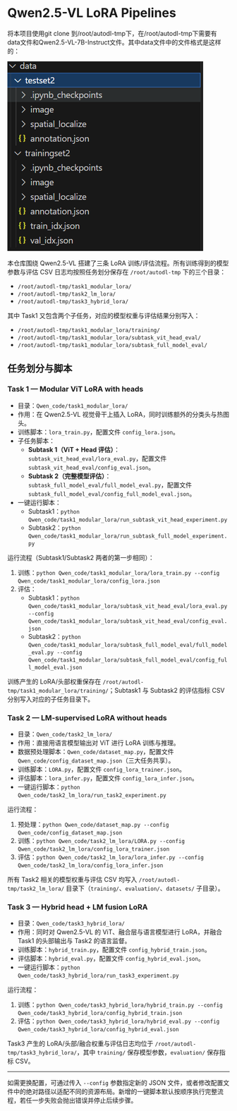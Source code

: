 # Qwen2.5-VL LoRA Pipelines

将本项目使用git clone 到/root/autodl-tmp下，在/root/autodl-tmp下需要有data文件和Qwen2.5-VL-7B-Instruct文件。其中data文件中的文件格式是这样的：


![图片](image.png)

本仓库围绕 Qwen2.5-VL 搭建了三条 LoRA 训练/评估流程。所有训练得到的模型参数与评估 CSV 日志均按照任务划分保存在 `/root/autodl-tmp` 下的三个目录：

- `/root/autodl-tmp/task1_modular_lora/`
- `/root/autodl-tmp/task2_lm_lora/`
- `/root/autodl-tmp/task3_hybrid_lora/`

其中 Task1 又包含两个子任务，对应的模型权重与评估结果分别写入：

- `/root/autodl-tmp/task1_modular_lora/training/`
- `/root/autodl-tmp/task1_modular_lora/subtask_vit_head_eval/`
- `/root/autodl-tmp/task1_modular_lora/subtask_full_model_eval/`

## 任务划分与脚本

### Task 1 — Modular ViT LoRA with heads
- 目录：`Qwen_code/task1_modular_lora/`
- 作用：在 Qwen2.5-VL 视觉骨干上插入 LoRA，同时训练额外的分类头与热图头。
- 训练脚本：`lora_train.py`，配置文件 `config_lora.json`。
- 子任务脚本：
  - **Subtask 1（ViT + Head 评估）**：`subtask_vit_head_eval/lora_eval.py`，配置文件 `subtask_vit_head_eval/config_eval.json`。
  - **Subtask 2（完整模型评估）**：`subtask_full_model_eval/full_model_eval.py`，配置文件 `subtask_full_model_eval/config_full_model_eval.json`。
- 一键运行脚本：
  - Subtask1：`python Qwen_code/task1_modular_lora/run_subtask_vit_head_experiment.py`
  - Subtask2：`python Qwen_code/task1_modular_lora/run_subtask_full_model_experiment.py`

运行流程（Subtask1/Subtask2 两者的第一步相同）：
1. 训练：`python Qwen_code/task1_modular_lora/lora_train.py --config Qwen_code/task1_modular_lora/config_lora.json`
2. 评估：
   - Subtask1：`python Qwen_code/task1_modular_lora/subtask_vit_head_eval/lora_eval.py --config Qwen_code/task1_modular_lora/subtask_vit_head_eval/config_eval.json`
   - Subtask2：`python Qwen_code/task1_modular_lora/subtask_full_model_eval/full_model_eval.py --config Qwen_code/task1_modular_lora/subtask_full_model_eval/config_full_model_eval.json`

训练产生的 LoRA/头部权重保存在 `/root/autodl-tmp/task1_modular_lora/training/`；Subtask1 与 Subtask2 的评估指标 CSV 分别写入对应的子任务目录下。

### Task 2 — LM-supervised LoRA without heads
- 目录：`Qwen_code/task2_lm_lora/`
- 作用：直接用语言模型输出对 ViT 进行 LoRA 训练与推理。
- 数据预处理脚本：`Qwen_code/dataset_map.py`，配置文件 `Qwen_code/config_dataset_map.json`（三大任务共享）。
- 训练脚本：`LORA.py`，配置文件 `config_lora_trainer.json`。
- 评估脚本：`lora_infer.py`，配置文件 `config_lora_infer.json`。
- 一键运行脚本：`python Qwen_code/task2_lm_lora/run_task2_experiment.py`

运行流程：
1. 预处理：`python Qwen_code/dataset_map.py --config Qwen_code/config_dataset_map.json`
2. 训练：`python Qwen_code/task2_lm_lora/LORA.py --config Qwen_code/task2_lm_lora/config_lora_trainer.json`
3. 评估：`python Qwen_code/task2_lm_lora/lora_infer.py --config Qwen_code/task2_lm_lora/config_lora_infer.json`

所有 Task2 相关的模型权重与评估 CSV 均写入 `/root/autodl-tmp/task2_lm_lora/` 目录下（`training/`、`evaluation/`、`datasets/` 子目录）。

### Task 3 — Hybrid head + LM fusion LoRA
- 目录：`Qwen_code/task3_hybrid_lora/`
- 作用：同时对 Qwen2.5-VL 的 ViT、融合层与语言模型进行 LoRA，并融合 Task1 的头部输出与 Task2 的语言监督。
- 训练脚本：`hybrid_train.py`，配置文件 `config_hybrid_train.json`。
- 评估脚本：`hybrid_eval.py`，配置文件 `config_hybrid_eval.json`。
- 一键运行脚本：`python Qwen_code/task3_hybrid_lora/run_task3_experiment.py`

运行流程：
1. 训练：`python Qwen_code/task3_hybrid_lora/hybrid_train.py --config Qwen_code/task3_hybrid_lora/config_hybrid_train.json`
2. 评估：`python Qwen_code/task3_hybrid_lora/hybrid_eval.py --config Qwen_code/task3_hybrid_lora/config_hybrid_eval.json`

Task3 产生的 LoRA/头部/融合权重与评估日志均位于 `/root/autodl-tmp/task3_hybrid_lora/`，其中 `training/` 保存模型参数，`evaluation/` 保存指标 CSV。

---

如需更换配置，可通过传入 `--config` 参数指定新的 JSON 文件，或者修改配置文件中的绝对路径以适配不同的资源布局。新增的一键脚本默认按顺序执行完整流程，若任一步失败会抛出错误并停止后续步骤。
